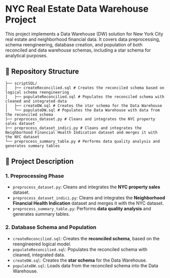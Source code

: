 # NYC Real Estate Data Warehouse Project

This project implements a Data Warehouse (DW) solution for New York City real estate and neighborhood financial data. It covers data preprocessing, schema reengineering, database creation, and population of both reconciled and data warehouse schemas, including a star schema for analytical purposes.

## 📁 Repository Structure
```plaintext
├── scriptSQL/
│   ├── createReconcilied.sql # Creates the reconciled schema based on logical schema reengineering
│   ├── populateReconcilied.sql # Populates the reconciled schema with cleaned and integrated data
│   ├── createDW.sql # Creates the star schema for the Data Warehouse
│   └── populateDW.sql # Populates the Data Warehouse with data from the reconciled schema
├── preprocess_dataset.py # Cleans and integrates the NYC property sales dataset
├── preprocess_dataset_indici.py # Cleans and integrates the Neighborhood Financial Health Indication dataset and merges it with the NYC dataset
└── preprocess_summary_table.py # Performs data quality analysis and generates summary tables
```
## 📌 Project Description

### 1. Preprocessing Phase
- `preprocess_dataset.py`: Cleans and integrates the **NYC property sales** dataset.
- `preprocess_dataset_indici.py`: Cleans and integrates the **Neighborhood Financial Health Indication** dataset and merges it with the NYC dataset.
- `preprocess_summary_table.py`: Performs **data quality analysis** and generates summary tables.

### 2. Database Schema and Population
- `createReconcilied.sql`: Creates the **reconciled schema**, based on the reengineered logical model.
- `populateReconcilied.sql`: Populates the reconciled schema with cleaned, integrated data.
- `createDW.sql`: Creates the **star schema** for the Data Warehouse.
- `populateDW.sql`: Loads data from the reconciled schema into the Data Warehouse.
